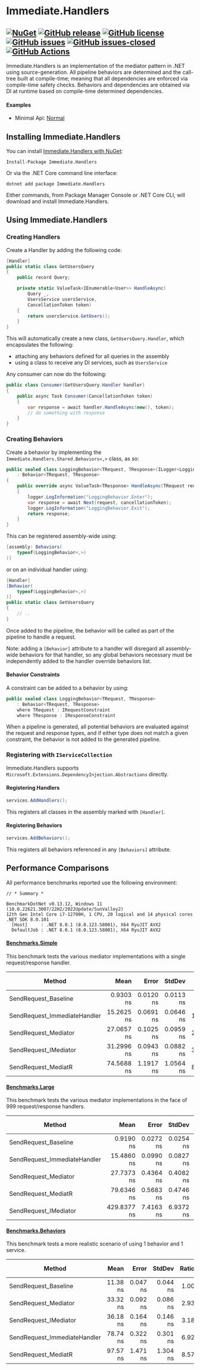 # Immediate.Handlers

[![NuGet](https://img.shields.io/nuget/v/Immediate.Handlers.svg?style=plastic)](https://www.nuget.org/packages/Immediate.Handlers/)
[![GitHub release](https://img.shields.io/github/release/viceroypenguin/Immediate.Handlers.svg)](https://GitHub.com/viceroypenguin/Immediate.Handlers/releases/)
[![GitHub license](https://img.shields.io/github/license/viceroypenguin/Immediate.Handlers.svg)](https://github.com/viceroypenguin/Immediate.Handlers/blob/master/license.txt) 
[![GitHub issues](https://img.shields.io/github/issues/viceroypenguin/Immediate.Handlers.svg)](https://GitHub.com/viceroypenguin/Immediate.Handlers/issues/) 
[![GitHub issues-closed](https://img.shields.io/github/issues-closed/viceroypenguin/Immediate.Handlers.svg)](https://GitHub.com/viceroypenguin/Immediate.Handlers/issues?q=is%3Aissue+is%3Aclosed) 
[![GitHub Actions](https://github.com/viceroypenguin/Immediate.Handlers/actions/workflows/build.yml/badge.svg)](https://github.com/viceroypenguin/Immediate.Handlers/actions)
---

Immediate.Handlers is an implementation of the mediator pattern in .NET using source-generation. All pipeline behaviors
are determined and the call-tree built at compile-time; meaning that all dependencies are enforced via compile-time
safety checks. Behaviors and dependencies are obtained via DI at runtime based on compile-time determined dependencies.

#### Examples
* Minimal Api: [Normal](./samples/Normal)

## Installing Immediate.Handlers

You can install [Immediate.Handlers with NuGet](https://www.nuget.org/packages/Immediate.Handlers):

    Install-Package Immediate.Handlers
    
Or via the .NET Core command line interface:

    dotnet add package Immediate.Handlers

Either commands, from Package Manager Console or .NET Core CLI, will download and install Immediate.Handlers.

## Using Immediate.Handlers
### Creating Handlers

Create a Handler by adding the following code:

```cs
[Handler]
public static class GetUsersQuery
{
    public record Query;

    private static ValueTask<IEnumerable<User>> HandleAsync(
        Query _,
        UsersService usersService,
        CancellationToken token)
    {
        return usersService.GetUsers();
    }
}
```

This will automatically create a new class, `GetUsersQuery.Handler`, which encapsulates the following:
* attaching any behaviors defined for all queries in the assembly
* using a class to receive any DI services, such as `UsersService`

Any consumer can now do the following:
```cs
public class Consumer(GetUsersQuery.Handler handler)
{
	public async Task Consumer(CancellationToken token)
	{
		var response = await handler.HandleAsync(new(), token);
		// do something with response
	}
}
```

### Creating Behaviors

Create a behavior by implementing the `Immediate.Handlers.Shared.Behaviors<,>` class, as so:
```cs
public sealed class LoggingBehavior<TRequest, TResponse>(ILogger<LoggingBehavior<TRequest, TResponse>> logger)
	: Behavior<TRequest, TResponse>
{
	public override async ValueTask<TResponse> HandleAsync(TRequest request, CancellationToken cancellationToken)
	{
		logger.LogInformation("LoggingBehavior.Enter");
		var response = await Next(request, cancellationToken);
		logger.LogInformation("LoggingBehavior.Exit");
		return response;
	}
}
```

This can be registered assembly-wide using:
```cs
[assembly: Behaviors(
	typeof(LoggingBehavior<,>)
)]
```

or on an individual handler using:
```cs
[Handler]
[Behavior(
	typeof(LoggingBehavior<,>)
)]
public static class GetUsersQuery
{
	// ..
}
```

Once added to the pipeline, the behavior will be called as part of the pipeline to handle a request.

Note: adding a `[Behavior]` attribute to a handler will disregard all assembly-wide behaviors for that handler, so any
global behaviors necessary must be independently added to the handler override behaviors list.

#### Behavior Constraints

A constraint can be added to a behavior by using:
```cs
public sealed class LoggingBehavior<TRequest, TResponse>
	: Behavior<TRequest, TResponse>
	where TRequest : IRequestConstraint
	where TResponse : IResponseConstraint
```

When a pipeline is generated, all potential behaviors are evaluated against the request and response types, and if
either type does not match a given constraint, the behavior is not added to the generated pipeline.

### Registering with `IServiceCollection`

Immediate.Handlers supports `Microsoft.Extensions.DependencyInjection.Abstractions` directly. 

#### Registering Handlers

```cs
services.AddHandlers();
```

This registers all classes in the assembly marked with `[Handler]`.

#### Registering Behaviors

```cs
services.AddBehaviors();
```

This registers all behaviors referenced in any `[Behaviors]` attribute.

## Performance Comparisons

All performance benchmarks reported use the following environment:
```
// * Summary *

BenchmarkDotNet v0.13.12, Windows 11 (10.0.22621.3007/22H2/2022Update/SunValley2)
12th Gen Intel Core i7-12700H, 1 CPU, 20 logical and 14 physical cores
.NET SDK 8.0.101
  [Host]     : .NET 8.0.1 (8.0.123.58001), X64 RyuJIT AVX2
  DefaultJob : .NET 8.0.1 (8.0.123.58001), X64 RyuJIT AVX2
```

#### [Benchmarks.Simple](./Benchmarks/Benchmark.Simple)

This benchmark tests the various mediator implementations with a single request/response handler.

| Method                       | Mean       | Error     | StdDev    | Ratio | RatioSD | Rank | Gen0   | Allocated | Alloc Ratio |
|----------------------------- |-----------:|----------:|----------:|------:|--------:|-----:|-------:|----------:|------------:|
| SendRequest_Baseline         |  0.9303 ns | 0.0120 ns | 0.0113 ns |  1.00 |    0.00 |    1 |      - |         - |          NA |
| SendRequest_ImmediateHandler | 15.2625 ns | 0.0691 ns | 0.0646 ns | 16.41 |    0.19 |    2 |      - |         - |          NA |
| SendRequest_Mediator         | 27.0657 ns | 0.1025 ns | 0.0959 ns | 29.10 |    0.33 |    3 |      - |         - |          NA |
| SendRequest_IMediator        | 31.2996 ns | 0.0943 ns | 0.0882 ns | 33.65 |    0.43 |    4 |      - |         - |          NA |
| SendRequest_MediatR          | 74.5688 ns | 1.1917 ns | 1.0564 ns | 80.12 |    1.77 |    5 | 0.0191 |     240 B |          NA |

#### [Benchmarks.Large](./Benchmarks/Benchmark.Large)

This benchmark tests the various mediator implementations in the face of 999 request/response handlers.

| Method                       | Mean        | Error     | StdDev    | Ratio  | RatioSD | Rank | Gen0   | Allocated | Alloc Ratio |
|----------------------------- |------------:|----------:|----------:|-------:|--------:|-----:|-------:|----------:|------------:|
| SendRequest_Baseline         |   0.9190 ns | 0.0272 ns | 0.0254 ns |   1.00 |    0.00 |    1 |      - |         - |          NA |
| SendRequest_ImmediateHandler |  15.4860 ns | 0.0990 ns | 0.0827 ns |  16.87 |    0.49 |    2 |      - |         - |          NA |
| SendRequest_Mediator         |  27.7373 ns | 0.4364 ns | 0.4082 ns |  30.21 |    1.04 |    3 |      - |         - |          NA |
| SendRequest_MediatR          |  79.6346 ns | 0.5683 ns | 0.4746 ns |  86.77 |    2.31 |    4 | 0.0191 |     240 B |          NA |
| SendRequest_IMediator        | 429.8377 ns | 7.4163 ns | 6.9372 ns | 468.07 |   15.50 |    5 |      - |         - |          NA |

#### [Benchmarks.Behaviors](./Benchmarks/Benchmark.Behaviors)

This benchmark tests a more realistic scenario of using 1 behavior and 1 service.

| Method                       | Mean     | Error    | StdDev   | Ratio | RatioSD | Rank | Gen0   | Allocated | Alloc Ratio |
|----------------------------- |---------:|---------:|---------:|------:|--------:|-----:|-------:|----------:|------------:|
| SendRequest_Baseline         | 11.38 ns | 0.047 ns | 0.044 ns |  1.00 |    0.00 |    1 |      - |         - |          NA |
| SendRequest_Mediator         | 33.32 ns | 0.092 ns | 0.086 ns |  2.93 |    0.01 |    2 |      - |         - |          NA |
| SendRequest_IMediator        | 36.18 ns | 0.164 ns | 0.146 ns |  3.18 |    0.01 |    3 |      - |         - |          NA |
| SendRequest_ImmediateHandler | 78.74 ns | 0.322 ns | 0.301 ns |  6.92 |    0.04 |    4 | 0.0031 |      40 B |          NA |
| SendRequest_MediatR          | 97.57 ns | 1.471 ns | 1.304 ns |  8.57 |    0.12 |    5 | 0.0248 |     312 B |          NA |
